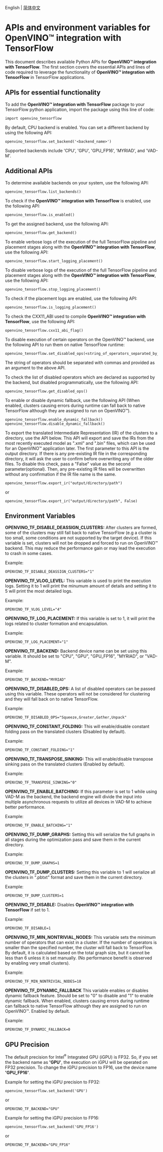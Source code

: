 <p>English | <a href="./USAGE_cn.md">简体中文</a></p>

# APIs and environment variables for **OpenVINO™ integration with TensorFlow**

This document describes available Python APIs for **OpenVINO™ integration with TensorFlow**. The first section covers the essential APIs and lines of code required to leverage the functionality of **OpenVINO™ integration with TensorFlow** in TensorFlow applications.

## APIs for essential functionality

To add the **OpenVINO™ integration with TensorFlow** package to your TensorFlow python application, import the package using this line of code:

    import openvino_tensorflow

By default, CPU backend is enabled. You can set a different backend by using the following API:

    openvino_tensorflow.set_backend('<backend_name>')

Supported backends include 'CPU', 'GPU', 'GPU_FP16', 'MYRIAD', and 'VAD-M'.

## Additional APIs

To determine available backends on your system, use the following API:

    openvino_tensorflow.list_backends()

To check if the **OpenVINO™ integration with TensorFlow** is enabled, use the following API:

    openvino_tensorflow.is_enabled()

To get the assigned backend, use the following API:

    openvino_tensorflow.get_backend()

To enable verbose logs of the execution of the full TensorFlow pipeline and placement stages along with the **OpenVINO™ integration with TensorFlow**, use the following API:

    openvino_tensorflow.start_logging_placement()

To disable verbose logs of the execution of the full TensorFlow pipeline and placement stages along with the **OpenVINO™ integration with TensorFlow**, use the following API:

    openvino_tensorflow.stop_logging_placement()

To check if the placement logs are enabled, use the following API:

    openvino_tensorflow.is_logging_placement()

To check the CXX11_ABI used to compile **OpenVINO™ integration with TensorFlow**, use the following API:

    openvino_tensorflow.cxx11_abi_flag()

To disable execution of certain operators on the OpenVINO™ backend, use the following API to run them on native TensorFlow runtime:

    openvino_tensorflow.set_disabled_ops(<string_of_operators_separated_by_commas>)

 The string of operators should be separated with commas and provided as an argument to the above API.

 To check the list of disabled operators which are declared as supported by the backend, but disabled programmatically, use the following API:

    openvino_tensorflow.get_disabled_ops()

To enable or disable dynamic fallback, use the following API (When enabled, clusters causing errors during runtime can fall back to native TensorFlow although they are assigned to run on OpenVINO™).

    openvino_tensorflow.enable_dynamic_fallback()
    openvino_tensorflow.disable_dynamic_fallback()

To export the translated Intermediate Representation (IR) of the clusters to a directory, use the API below. This API will export and save the IRs from the most recently executed model as ".xml" and ".bin" files, which can be used for an OpenVINO™ application later. The first parameter to this API is the output directory. If there is any pre-existing IR file in the corresponding directory, it will ask the user to confirm before overwriting any of the older files. To disable this check, pass a "False" value as the second parameter(optional). Then, any pre-existing IR files will be overwritten without any confirmation if the IR file name is the same.

    openvino_tensorflow.export_ir("output/directory/path")

or

    openvino_tensorflow.export_ir("output/directory/path", False)

## Environment Variables

**OPENVINO_TF_DISABLE_DEASSIGN_CLUSTERS:**
After clusters are formed, some of the clusters may still fall back to native TensorFlow (e.g a cluster is too small, some conditions are not supported by the target device). If this variable is set, clusters will not be dropped and forced to run on OpenVINO™ backend. This may reduce the performance gain or may lead the execution to crash in some cases.

Example:

    OPENVINO_TF_DISABLE_DEASSIGN_CLUSTERS="1"

**OPENVINO_TF_VLOG_LEVEL:**
This variable is used to print the execution logs. Setting it to 1 will print the minumum amount of details and setting it to 5 will print the most detailed logs.

Example:

    OPENVINO_TF_VLOG_LEVEL="4"

**OPENVINO_TF_LOG_PLACEMENT:**
If this variable is set to 1, it will print the logs related to cluster formation and encapsulation.

Example:

    OPENVINO_TF_LOG_PLACEMENT="1"

**OPENVINO_TF_BACKEND:**
Backend device name can be set using this variable. It should be set to "CPU", "GPU", "GPU_FP16", "MYRIAD", or "VAD-M".

Example:

    OPENVINO_TF_BACKEND="MYRIAD"

**OPENVINO_TF_DISABLED_OPS:**
A list of disabled operators can be passed using this variable. These operators will not be considered for clustering and they will fall back on to native TensorFlow.

Example:

    OPENVINO_TF_DISABLED_OPS="Squeeze,Greater,Gather,Unpack"

**OPENVINO_TF_CONSTANT_FOLDING:**
This will enable/disable constant folding pass on the translated clusters (Disabled by default).

Example:

    OPENVINO_TF_CONSTANT_FOLDING="1"

**OPENVINO_TF_TRANSPOSE_SINKING:**
This will enable/disable transpose sinking pass on the translated clusters (Enabled by default).

Example:

    OPENVINO_TF_TRANSPOSE_SINKING="0"

**OPENVINO_TF_ENABLE_BATCHING:**
If this parameter is set to 1 while using VAD-M as the backend, the backend engine will divide the input into multiple asynchronous requests to utilize all devices in VAD-M to achieve better performance.

Example:

    OPENVINO_TF_ENABLE_BATCHING="1"

**OPENVINO_TF_DUMP_GRAPHS:**
Setting this will serialize the full graphs in all stages during the optimization pass and save them in the current directory.

Example:

    OPENVINO_TF_DUMP_GRAPHS=1

**OPENVINO_TF_DUMP_CLUSTERS:**
Setting this variable to 1 will serialize all the clusters in ".pbtxt" format and save them in the current directory.

Example:

    OPENVINO_TF_DUMP_CLUSTERS=1

**OPENVINO_TF_DISABLE:**
Disables **OpenVINO™ integration with TensorFlow** if set to 1.

Example:

    OPENVINO_TF_DISABLE=1

**OPENVINO_TF_MIN_NONTRIVIAL_NODES:**
This variable sets the minimum number of operators that can exist in a cluster. If the number of operators is smaller than the specified number, the cluster will fall back to TensorFlow. By default, it is calculated based on the total graph size, but it cannot be less than 6 unless it is set manually. (No performance benefit is observed by enabling very small clusters).

Example:

    OPENVINO_TF_MIN_NONTRIVIAL_NODES=10

**OPENVINO_TF_DYNAMIC_FALLBACK**
This variable enables or disables dynamic fallback feature. Should be set to "0" to disable and "1" to enable dynamic fallback. When enabled, clusters causing errors during runtime can fallback to native TensorFlow although they are assigned to run on OpenVINO™. Enabled by default.

Example:

    OPENVINO_TF_DYNAMIC_FALLBACK=0

## GPU Precision

The default precision for Intel<sup>®</sup> Integrated GPU (iGPU) is FP32. So, if you set the backend name as **'GPU'**, the execution on iGPU will be operated on FP32 precision. To change the iGPU precision to FP16, use the device name **'GPU_FP16'**.

Example for setting the iGPU precision to FP32:

    openvino_tensorflow.set_backend('GPU')

or

    OPENVINO_TF_BACKEND="GPU"

Example for setting the iGPU precision to FP16:

    openvino_tensorflow.set_backend('GPU_FP16')

or

    OPENVINO_TF_BACKEND="GPU_FP16"

